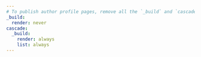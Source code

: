 ```yaml
---
# To publish author profile pages, remove all the `_build` and `cascade` settings below.
_build:
  render: never
cascade:
  _build:
    render: always
    list: always
---
```

